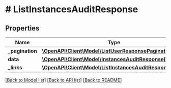 # # ListInstancesAuditResponse

## Properties

Name | Type | Description | Notes
------------ | ------------- | ------------- | -------------
**_pagination** | [**\OpenAPI\Client\Model\ListUserResponsePagination**](ListUserResponsePagination.md) |  |
**data** | [**\OpenAPI\Client\Model\InstancesAuditResponse[]**](InstancesAuditResponse.md) |  |
**_links** | [**\OpenAPI\Client\Model\ListInstancesAuditResponseLinks**](ListInstancesAuditResponseLinks.md) |  |

[[Back to Model list]](../../README.md#models) [[Back to API list]](../../README.md#endpoints) [[Back to README]](../../README.md)
